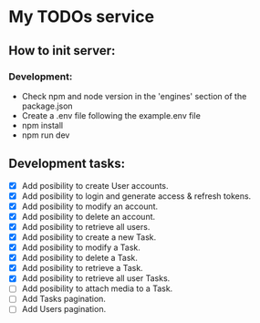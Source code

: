 # My TODOs service

## How to init server:

### Development:

- Check npm and node version in the 'engines' section of the package.json
- Create a .env file following the example.env file
- npm install
- npm run dev

## Development tasks:

- [x] Add posibility to create User accounts.
- [x] Add posibility to login and generate access & refresh tokens.
- [x] Add posibility to modify an account.
- [x] Add posibility to delete an account.
- [x] Add posibility to retrieve all users.
- [x] Add posibility to create a new Task.
- [x] Add posibility to modify a Task.
- [x] Add posibility to delete a Task.
- [x] Add posibility to retrieve a Task.
- [x] Add posibility to retrieve all user Tasks.
- [ ] Add posibility to attach media to a Task.
- [ ] Add Tasks pagination.
- [ ] Add Users pagination.
